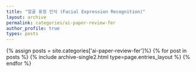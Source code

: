 ```yaml
---
title: "얼굴 표정 인식 (Facial Expression Recognition)"
layout: archive
permalink: categories/ai-paper-review-fer
author_profile: true
types: posts
---
```


{% assign posts = site.categories['ai-paper-review-fer']%}
{% for post in posts %}
  {% include archive-single2.html type=page.entries_layout %}
{% endfor %}
